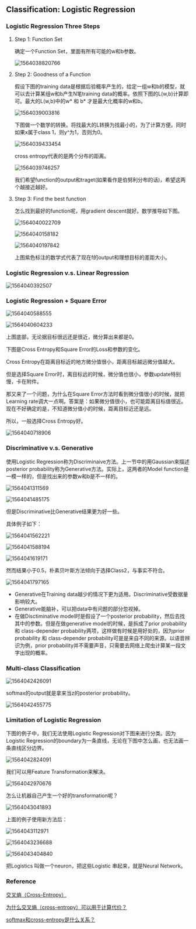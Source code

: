 ## Classification: Logistic Regression

### Logistic Regression Three Steps

1. Step 1: Function Set

    确定一个Function Set，里面有所有可能的w和b参数。

    

    ![1564038820766](assets/1564038820766.png)

    

2. Step 2: Goodness of a Function

    假设下图的training data是根据后验概率产生的，给定一组w和b的模型，就可以去计算某组w和b产生N笔training data的概率。依照下图的L(w,b)计算即可。最大的L(w,b)中的w* 和 b* 才是最大化概率的w和b。

    ![1564039003816](assets/1564039003816.png)

    

    下图做一个数学的转换。将找最大的L转换为找最小的，为了计算方便。同时如果x属于class 1，则y^为1，否则为0。

    ![1564039433454](assets/1564039433454.png)

    

    cross entropy代表的是两个分布的距离。

    ![1564039746257](assets/1564039746257.png)

    我们希望function的output和traget(如果看作是伯努利分布的话)，希望这两个越接近越好。

    

3. Step 3: Find the best function

    怎么找到最好的function呢，用gradient descent就好。数学推导如下图。

    ![1564040022709](assets/1564040022709.png)

    

    ![1564040158182](assets/1564040158182.png)

    

    ![1564040197842](assets/1564040197842.png)

    

    上图紫色标注的数学式代表了现在f的output和理想目标的差距大小。



### Logistic Regression v.s. Linear Regression

![1564040392507](assets/1564040392507.png)



### Logistic Regression + Square Error

![1564040588555](assets/1564040588555.png)

![1564040604233](assets/1564040604233.png)

上图底部，无论据目标很远还是很近，微分算出来都是0。

下图是Cross Entropy和Square Error的Loss和参数的变化。

Cross Entropy在距离目标近的地方微分值很小，距离目标越远微分值越大。

但是选择Square Error时，离目标远的时候，微分值也很小，参数update特别慢，卡在附件。

那又来了一个问题，为什么在Square Error方法时看到微分值很小的时候，就把Learning rate调大一点啊。答案是：如果微分值很小，也可能距离目标值很近。现在不好确定的是，不知道微分值小的时候，距离目标近还是远。

所以，一般选择Cross Entropy好。

![1564040718906](assets/1564040718906.png)



### Discriminative v.s. Generative

使用Logistic Regression称为Discriminaive方法。上一节中的用Gaussian来描述posterior probability称为Generative方法。实际上，这两者的Model function是一模一样的，但是找出来的参数w和b是不一样的。

![1564041311569](assets/1564041311569.png)

![1564041485175](assets/1564041485175.png)

但是Discriminative比Generative结果更为好一些。

具体例子如下：

![1564041562221](assets/1564041562221.png)

![1564041588194](assets/1564041588194.png)

![1564041619171](assets/1564041619171.png)

然而结果小于0.5，朴素贝叶斯方法倾向于选择Class2，与事实不符合。

![1564041797165](assets/1564041797165.png)

* Generative在Training data越少的情况下更为适用。Discriminative受数据量影响较大。
* Generative能脑补，可以把data中有问题的部分忽视掉。
* 在做Disctiminative model时是假设了一个posterior probability，然后去找其中的参数。但是在做generative model的时候，是拆成了prior probability 和 class-depender probability两项，这样做有时候是用好处的，因为prior probability 和 class-depender probability可是是来自不同的来源。以语音辨识为例，prior probability并不需要声音，只需要去网络上爬虫计算某一段文字出现的概率。



### Multi-class Classification

![1564042426091](assets/1564042426091.png)

softmax的output就是拿来当z的posterior probability。

![1564042455775](assets/1564042455775.png)

### Limitation of Logistic Regression

下图的例子中，我们无法使用Logistic Regression对下图来进行分类。因为Logistic Regression的boundary为一条直线，无论在下图中怎么画，也无法画一条直线区分边界。

![1564042824091](assets/1564042824091.png)



我们可以用Feature Transformation来解决。

![1564042970676](assets/1564042970676.png)



怎么让机器自己产生一个好的transformation呢？

![1564043041893](assets/1564043041893.png)

上面的例子使用新方法后：

![1564043112971](assets/1564043112971.png)

![1564043236688](assets/1564043236688.png)

![1564043404840](assets/1564043404840.png)

把Logistics 叫做一个neuron，把这些Logistic 串起来，就是Neural Network。



### Reference

[交叉熵（Cross-Entropy）](https://blog.csdn.net/rtygbwwwerr/article/details/50778098)

[为什么交叉熵（cross-entropy）可以用于计算代价？](https://www.zhihu.com/question/65288314)

[softmax和cross-entropy是什么关系？](https://www.zhihu.com/question/294679135)

